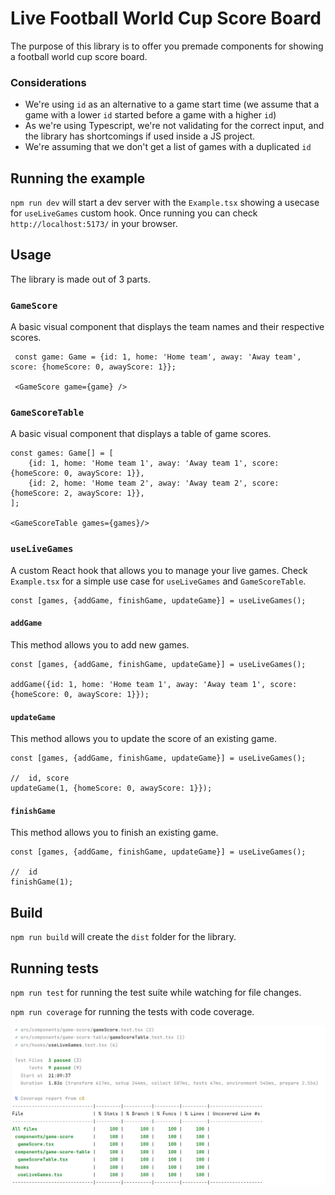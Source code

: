 # Live Football World Cup Score Board

The purpose of this library is to offer you premade components for showing a football world cup score board.

### Considerations

- We're using `id` as an alternative to a game start time (we assume that a game with a lower `id` started before a game with a higher `id`)
- As we're using Typescript, we're not validating for the correct input, and the library has shortcomings if used inside a JS project.
- We're assuming that we don't get a list of games with a duplicated `id`

## Running the example

`npm run dev` will start a dev server with the `Example.tsx` showing a usecase for `useLiveGames` custom hook. Once
running you can check `http://localhost:5173/` in your browser.

## Usage

The library is made out of 3 parts.

### `GameScore`

A basic visual component that displays the team names and their respective scores.

```
 const game: Game = {id: 1, home: 'Home team', away: 'Away team', score: {homeScore: 0, awayScore: 1}};

 <GameScore game={game} />
```

### `GameScoreTable`

A basic visual component that displays a table of game scores.

```
const games: Game[] = [
    {id: 1, home: 'Home team 1', away: 'Away team 1', score: {homeScore: 0, awayScore: 1}},
    {id: 2, home: 'Home team 2', away: 'Away team 2', score: {homeScore: 2, awayScore: 1}},
];

<GameScoreTable games={games}/>
```

### `useLiveGames`

A custom React hook that allows you to manage your live games. Check `Example.tsx` for a simple use case for `useLiveGames` and `GameScoreTable`.

```
const [games, {addGame, finishGame, updateGame}] = useLiveGames();  
```

#### `addGame`

This method allows you to add new games. 

```
const [games, {addGame, finishGame, updateGame}] = useLiveGames();  

addGame({id: 1, home: 'Home team 1', away: 'Away team 1', score: {homeScore: 0, awayScore: 1}});
```

#### `updateGame`

This method allows you to update the score of an existing game.

```
const [games, {addGame, finishGame, updateGame}] = useLiveGames();  

//  id, score
updateGame(1, {homeScore: 0, awayScore: 1}});
```

#### `finishGame`

This method allows you to finish an existing game.

```
const [games, {addGame, finishGame, updateGame}] = useLiveGames();  

//  id
finishGame(1);
```


## Build
`npm run build` will create the `dist` folder for the library.


## Running tests

`npm run test` for running the test suite while watching for file changes.

`npm run coverage` for running the tests with code coverage.

![Code coverage](/tests/coverage_test.png)